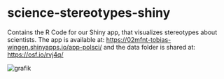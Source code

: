 # science-stereotypes-shiny
Contains the R Code for our Shiny app, that visualizes stereotypes about scientists. 
The app is available at: https://02mfnt-tobias-wingen.shinyapps.io/app-polsci/ and the data folder is shared at: https://osf.io/rvj4q/

![grafik](https://user-images.githubusercontent.com/94167881/204774935-bab89d40-04fc-41d8-a1da-a6bbd4c323f3.png)

